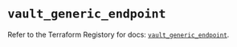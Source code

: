 # `vault_generic_endpoint`

Refer to the Terraform Registory for docs: [`vault_generic_endpoint`](https://registry.terraform.io/providers/hashicorp/vault/3.15.2/docs/resources/generic_endpoint).
